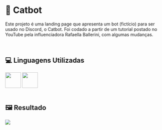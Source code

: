 # <h1>🤖 Catbot</h1>
<p> Este projeto é uma landing page que apresenta um bot (fictício) para ser usado no Discord, o Catbot. Foi codado a partir de um tutorial postado no YouTube pela influenciadora Rafaella Ballerini, com algumas mudanças. </p>
<br>

<h2>💻 Linguagens Utilizadas</h2>

<img height="50cm" src="https://user-images.githubusercontent.com/119365652/205425559-ce0315ed-870a-42ed-aa31-476fc8bebb10.png"/> <img height="50cm" src="https://user-images.githubusercontent.com/119365652/205426476-7dcc1e89-4aed-47e0-bf29-4250254e88d7.png"/>
<br>
<br>

<h2>🖼 Resultado</h2>

<img src="https://user-images.githubusercontent.com/119365652/205424929-1529ed1d-f8c7-47cd-9a8c-604985deb69b.png"/>
